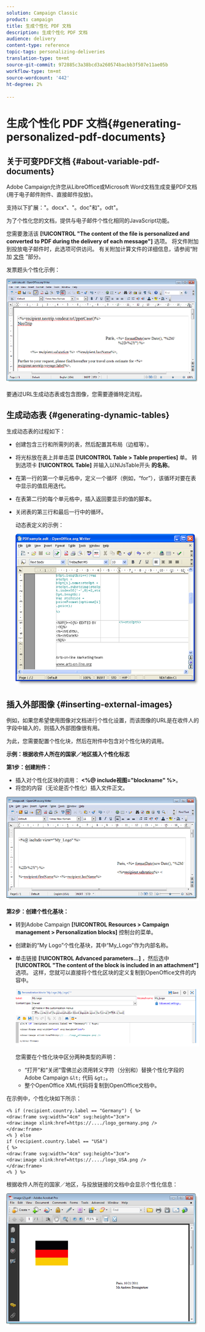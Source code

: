 ```yaml
---
solution: Campaign Classic
product: campaign
title: 生成个性化 PDF 文档
description: 生成个性化 PDF 文档
audience: delivery
content-type: reference
topic-tags: personalizing-deliveries
translation-type: tm+mt
source-git-commit: 972885c3a38bcd3a260574bacbb3f507e11ae05b
workflow-type: tm+mt
source-wordcount: '442'
ht-degree: 2%

---
```



# 生成个性化 PDF 文档{#generating-personalized-pdf-documents}

## 关于可变PDF文档 {#about-variable-pdf-documents}

Adobe Campaign允许您从LibreOffice或Microsoft Word文档生成变量PDF文档(用于电子邮件附件、直接邮件投放)。

支持以下扩展：&quot;。docx&quot;、&quot;。doc&quot;和&quot;。odt&quot;。

为了个性化您的文档，提供与电子邮件个性化相同的JavaScript功能。

您需要激活该 **[!UICONTROL "The content of the file is personalized and converted to PDF during the delivery of each message"]** 选项。 将文件附加到投放电子邮件时，此选项可供访问。 有关附加计算文件的详细信息，请参阅“附加 [文件](../../delivery/using/attaching-files.md) ”部分。

发票题头个性化示例：

![](assets/s_ncs_pdf_simple.png)

要通过URL生成动态表或包含图像，您需要遵循特定流程。

## 生成动态表 {#generating-dynamic-tables}

生成动态表的过程如下：

* 创建包含三行和所需列的表，然后配置其布局（边框等）。
* 将光标放在表上并单击菜 **[!UICONTROL Table > Table properties]** 单。 转到选项卡 **[!UICONTROL Table]** 并输入以NlJsTable开头 **的名称**。
* 在第一行的第一个单元格中，定义一个循环（例如，“for”），该循环对要在表中显示的值启用迭代。
* 在表第二行的每个单元格中，插入返回要显示的值的脚本。
* 关闭表的第三行和最后一行中的循环。

   动态表定义的示例：

   ![](assets/s_ncs_pdf_table.png)

## 插入外部图像 {#inserting-external-images}

例如，如果您希望使用图像对文档进行个性化设置，而该图像的URL是在收件人的字段中输入的，则插入外部图像很有用。

为此，您需要配置个性化块，然后在附件中包含对个性化块的调用。

**示例：根据收件人所在的国家／地区插入个性化标志**

**第1步：创建附件：**

* 插入对个性化区块的调用： **&lt;%@ include视图=&quot;blockname&quot; %>**。
* 将您的内容（无论是否个性化）插入文件正文。

![](assets/s_ncs_open_office_blocdeperso.png)

**第2步：创建个性化基块：**

* 转到Adobe Campaign **[!UICONTROL Resources > Campaign management > Personalization blocks]** 控制台的菜单。
* 创建新的“My Logo”个性化基块，其中“My_Logo”作为内部名称。
* 单击链接 **[!UICONTROL Advanced parameters...]** ，然后选中 **[!UICONTROL "The content of the block is included in an attachment"]** 选项。 这样，您就可以直接将个性化区块的定义复制到OpenOffice文件的内容中。

   ![](assets/s_ncs_pdf_bloc_option.png)

   您需要在个性化块中区分两种类型的声明：

   * “打开”和“关闭”雪佛兰必须用转义字符（分别和）替换个性化字段的Adobe Campaign `&lt;` 代码 `&gt;`。
   * 整个OpenOffice XML代码将复制到OpenOffice文档中。

在示例中，个性化块如下所示：

```
<% if (recipient.country.label == "Germany") { %>
<draw:frame svg:width="4cm" svg:height="3cm">
<draw:image xlink:href=https://..../logo_germany.png />
</draw:frame>
<% } else
if (recipient.country.label == "USA")
{ %>
<draw:frame svg:width="4cm" svg:height="3cm">
<draw:image xlink:href=https://..../logo_USA.png />
</draw:frame>
<% } %>
```

根据收件人所在的国家／地区，与投放链接的文档中会显示个性化信息：

![](assets/s_ncs_pdf_result.png)
